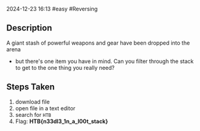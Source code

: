 2024-12-23
16:13
#easy #Reversing

## Description
A giant stash of powerful weapons and gear have been dropped into the arena 
- but there's one item you have in mind. Can you filter through the stack to get to the one thing you really need?

## Steps Taken
1. download file 
2. open file in a text editor
3. search for `HTB`
4. Flag: **HTB{n33dl3_1n_a_l00t_stack}**
